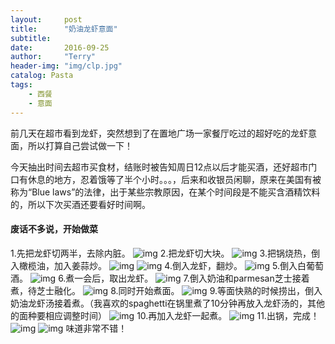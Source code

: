 ```yaml
---
layout:     post
title:      "奶油龙虾意面"
subtitle:   
date:       2016-09-25
author:     "Terry"
header-img: "img/clp.jpg"
catalog: Pasta
tags:
    - 西餐
    - 意面
---
```

前几天在超市看到龙虾，突然想到了在置地广场一家餐厅吃过的超好吃的龙虾意面，所以打算自己尝试做一下！

今天抽出时间去超市买食材，结账时被告知周日12点以后才能买酒，还好超市门口有休息的地方，忍着饿等了半个小时。。。，后来和收银员闲聊，原来在美国有被称为“Blue laws”的法律，出于某些宗教原因，在某个时间段是不能买含酒精饮料的，所以下次买酒还要看好时间啊。

#### 废话不多说，开始做菜
1.先把龙虾切两半，去除内脏。
![img](http://odmaovtkc.bkt.clouddn.com/image/creamlobpasta/20160925_122039.jpg)
2.把龙虾切大块。
![img](http://odmaovtkc.bkt.clouddn.com/image/creamlobpasta/20160925_122303.jpg)
3.把锅烧热，倒入橄榄油，加入姜蒜炒。
![img](http://odmaovtkc.bkt.clouddn.com/image/creamlobpasta/20160925_122039.jpg)
![img](http://odmaovtkc.bkt.clouddn.com/image/creamlobpasta/20160925_123024.jpg)
4.倒入龙虾，翻炒。
![img](http://odmaovtkc.bkt.clouddn.com/image/creamlobpasta/20160925_123238.jpg)
5.倒入白葡萄酒。
![img](http://odmaovtkc.bkt.clouddn.com/image/creamlobpasta/20160925_123358.jpg)
6.煮一会后，取出龙虾。
![img](http://odmaovtkc.bkt.clouddn.com/image/creamlobpasta/20160925_123656.jpg)
7.倒入奶油和parmesan芝士接着煮，待芝士融化。
![img](http://odmaovtkc.bkt.clouddn.com/image/creamlobpasta/20160925_125547.jpg)
8.同时开始煮面。
![img](http://odmaovtkc.bkt.clouddn.com/image/creamlobpasta/20160925_124507.jpg)
9.等面快熟的时候捞出，倒入奶油龙虾汤接着煮。（我喜欢的spaghetti在锅里煮了10分钟再放入龙虾汤的，其他的面种要相应调整时间）
![img](http://odmaovtkc.bkt.clouddn.com/image/creamlobpasta/20160925_125532.jpg)
10.再加入龙虾一起煮。
![img](http://odmaovtkc.bkt.clouddn.com/image/creamlobpasta/20160925_125547.jpg)
11.出锅，完成！
![img](http://odmaovtkc.bkt.clouddn.com/image/creamlobpasta/20160925_130038.jpg)
![img](http://odmaovtkc.bkt.clouddn.com/image/creamlobpasta/20160925_130018.jpg)
味道非常不错！
